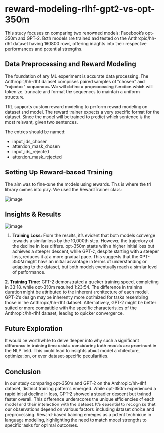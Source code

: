 # reward-modeling-rlhf-gpt2-vs-opt-350m


This study focuses on comparing two renowned models: Facebook’s opt-350m and GPT-2. Both models are trained and tested on the Anthropic/hh-rlhf dataset having 160800 rows, offering insights into their respective performances and potential strengths.

## Data Preprocessing and Reward Modeling
The foundation of any ML experiment is accurate data processing. The Anthropic/hh-rlhf dataset comprises paired samples of "chosen" and "rejected" sequences. We will define a preprocessing function which will tokenize, truncate and format the sequences to maintain a uniform structure.

TRL supports custom reward modeling to perform reward modeling on dataset and model. The reward trainer expects a very specific format for the dataset. Since the model will be trained to predict which sentence is the most relevant, given two sentences.

The entries should be named:

- input_ids_chosen
- attention_mask_chosen
- input_ids_rejected
- attention_mask_rejected

## Setting Up Reward-based Training
The aim was to fine-tune the models using rewards. This is where the trl library comes into play. We used the RewardTrainer class:

![image](https://github.com/DrishtiShrrrma/reward-modeling-rlhf-gpt2-vs-opt-350m/assets/129742046/7562f5de-1ff3-4404-8f4d-33a57c315471)

## Insights & Results

![image](https://github.com/DrishtiShrrrma/reward-modeling-rlhf-gpt2-vs-opt-350m/assets/129742046/1b95feca-6a41-4af5-ab31-b04ecd6ff22e)

1. **Training Loss:** From the results, it’s evident that both models converge towards a similar loss by the 10,000th step. However, the trajectory of the decline in loss differs. opt-350m starts with a higher initial loss but achieves a steeper descent, while GPT-2, despite starting with a steeper loss, reduces it at a more gradual pace. This suggests that the OPT-350M might have an initial advantage in terms of understanding or adapting to the dataset, but both models eventually reach a similar level of performance.

**2. Training Time:** GPT-2 demonstrated a quicker training speed, completing in 33:18, while opt-350m required 1:23:54. The difference in training duration might be attributed to the inherent architecture of each model. GPT-2’s design may be inherently more optimized for tasks resembling those in the Anthropic/hh-rlhf dataset. Alternatively, GPT-2 might be better suited or more compatible with the specific characteristics of the Anthropic/hh-rlhf dataset, leading to quicker convergence.

## Future Exploration
It would be worthwhile to delve deeper into why such a significant difference in training time exists, considering both models are prominent in the NLP field. This could lead to insights about model architecture, optimization, or even dataset-specific peculiarities.

## Conclusion
In our study comparing opt-350m and GPT-2 on the Anthropic/hh-rlhf dataset, distinct training patterns emerged. While opt-350m experienced a rapid initial decline in loss, GPT-2 showed a steadier descent but trained faster overall. This difference underscores the unique efficiencies of each model and their interaction with the dataset. It’s essential to recognize that our observations depend on various factors, including dataset choice and preprocessing. Reward-based training emerges as a potent technique in language modeling, highlighting the need to match model strengths to specific tasks for optimal outcomes.







